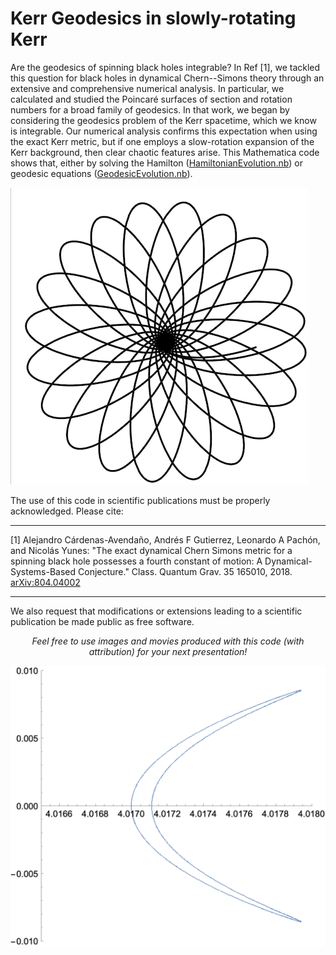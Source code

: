 # Kerr Geodesics in slowly-rotating Kerr


Are the geodesics of spinning black holes integrable? In Ref [1], we tackled this question for black holes in dynamical Chern--Simons theory through an extensive and comprehensive numerical analysis. In particular, we calculated and studied the Poincaré surfaces of section and rotation numbers for a broad family of geodesics. In that work, we began by considering the geodesics problem of the Kerr spacetime, which we know is integrable. Our numerical analysis confirms this expectation when using the exact Kerr metric, but if one employs a slow-rotation expansion of the Kerr background, then clear chaotic features arise. This Mathematica code shows that, either by solving the Hamilton ([HamiltonianEvolution.nb](HamiltonianEvolution.nb)) or geodesic equations ([GeodesicEvolution.nb](GeodesicEvolution.nb)). 

![ZoomWhirlOrbit](ZoomWhirl.png)

The use of this code in scientific publications must be properly acknowledged. Please cite:

_______
[1] Alejandro Cárdenas-Avendaño, Andrés F Gutierrez, Leonardo A Pachón, and Nicolás Yunes: "The exact dynamical Chern Simons metric for a spinning black hole possesses a fourth constant of motion: A Dynamical-Systems-Based Conjecture." Class. Quantum Grav. 35 165010, 2018. [arXiv:804.04002](https://arxiv.org/abs/1804.04002) 
_______

We also request that modifications or extensions leading to a scientific publication be made public as free software. 


<center> <em>Feel free to use images and movies produced with this code (with attribution) for your next presentation! </em> </center>

![BirkhoffIsland](BirkhoffIsland.png)
	